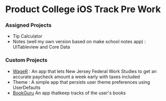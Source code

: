 # Product College iOS Track Pre Work


### Assigned Projects
* Tip Calculator
* Notes (well my own version based on make school notes app) : UITableview and Core Data


### Custom Projects

* <a href = "https://github.com/MediBoss/WageR">WageR</a> : An app that lets New Jersey Federal Work Studies to get an accurate paycheck amount a week early with taxes included
* Theme : A simple app that persists user theme preferences using UserDefaults
* <a href = "https://github.com/MediBoss/BookGuru">BookGuru</a> An app thatkeep tracks of the user's books
